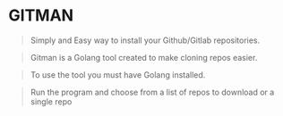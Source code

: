 
                                                                        
# GITMAN
                                              


> Simply and Easy way to install your Github/Gitlab repositories.

> Gitman is a Golang tool created to make cloning repos easier.

> To use the tool you must have Golang installed.

> Run the program and choose from a list of repos to download or a single repo
